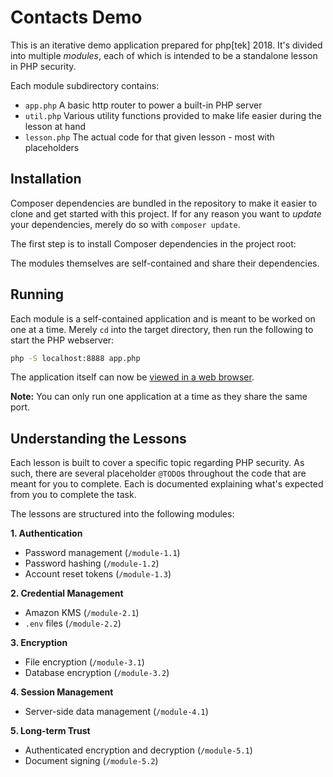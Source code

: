 # Contacts Demo

This is an iterative demo application prepared for php[tek] 2018. It's divided into multiple _modules_, each of which is intended to be a standalone lesson in PHP security.

Each module subdirectory contains:

- `app.php`    A basic http router to power a built-in PHP server
- `util.php`   Various utility functions provided to make life easier during the lesson at hand
- `lesson.php` The actual code for that given lesson - most with placeholders

## Installation

Composer dependencies are bundled in the repository to make it easier to clone and get started with this project. If for any reason you want to _update_ your dependencies, merely do so with `composer update`.

The first step is to install Composer dependencies in the project root:

The modules themselves are self-contained and share their dependencies.

## Running

Each module is a self-contained application and is meant to be worked on one at a time. Merely `cd` into the target directory, then run the following to start the PHP webserver:

```sh
php -S localhost:8888 app.php
```

The application itself can now be [viewed in a web browser](http://localhost:8888).

**Note:** You can only run one application at a time as they share the same port.

## Understanding the Lessons

Each lesson is built to cover a specific topic regarding PHP security. As such, there are several placeholder `@TODO`s throughout the code that are meant for you to complete. Each is documented explaining what's expected from you to complete the task.

The lessons are structured into the following modules:

**1. Authentication**

- Password management (`/module-1.1`)
- Password hashing (`/module-1.2`)
- Account reset tokens (`/module-1.3`)

**2. Credential Management**

- Amazon KMS (`/module-2.1`)
- `.env` files (`/module-2.2`)

**3. Encryption**

- File encryption (`/module-3.1`)
- Database encryption (`/module-3.2`)

**4. Session Management**

- Server-side data management (`/module-4.1`)

**5. Long-term Trust**

- Authenticated encryption and decryption (`/module-5.1`)
- Document signing (`/module-5.2`)